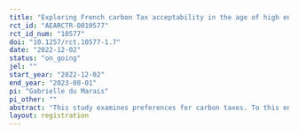 ```yaml
---
title: "Exploring French carbon Tax acceptability in the age of high energy prices "
rct_id: "AEARCTR-0010577"
rct_id_num: "10577"
doi: "10.1257/rct.10577-1.7"
date: "2022-12-02"
status: "on_going"
jel: ""
start_year: "2022-12-02"
end_year: "2023-08-01"
pi: "Gabrielle du Marais"
pi_other: ""
abstract: "This study examines preferences for carbon taxes. To this end, the study draws on a survey experiment to be fielded among a representative sample of the French population. Information regarding carbon pricing and carbon emission stylized facts will be randomly provided and we will analyze its impact.  "
layout: registration
---
```


